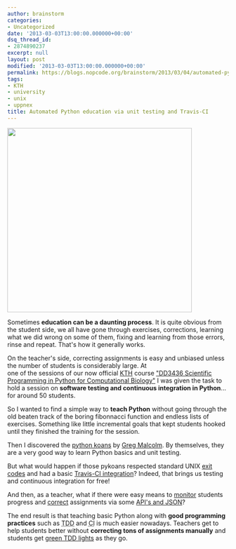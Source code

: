 ```yaml
---
author: brainstorm
categories:
- Uncategorized
date: '2013-03-03T13:00:00.000000+00:00'
dsq_thread_id:
- 2874890237
excerpt: null
layout: post
modified: '2013-03-03T13:00:00.000000+00:00'
permalink: https://blogs.nopcode.org/brainstorm/2013/03/04/automated-python-education-via-unit-testing-and-travis-ci/
tags:
- KTH
- university
- unix
- uppnex
title: Automated Python education via unit testing and Travis-CI
---
```


[<img src="https://secure.gravatar.com/avatar/fa4bdc52c6751783a1bf9f7c084acea3?s=420&d=https://a248.e.akamai.net/assets.github.com%2Fimages%2Fgravatars%2Fgravatar-org-420.png" width="420" height="420" class />][1]

Sometimes **education can be a daunting process**. It is quite obvious from the student side, we all have gone through exercises, corrections, learning what we did wrong on some of them, fixing and learning from those errors, rinse and repeat. That's how it generally works.

On the teacher's side, correcting assignments is easy and unbiased unless the number of students is considerably large. At  
one of the sessions of our now official <a href="https://www.kth.se/" title="Kungliga Tekniska Högskolan" target="_blank">KTH</a> course <a href="http://www.kth.se/student/kurser/kurs/DD3436?l=en" title="Scientific Programming in Python for Computational Biology" target="_blank">"DD3436 Scientific Programming in Python for Computational Biology"</a> I was given the task to hold a session on **software testing and continuous integration in Python**... for around 50 students.

<!--more-->

So I wanted to find a simple way to **teach Python** without going through the old beaten track of the boring fibonnacci function and endless lists of exercises. Something like little incremental goals that kept students hooked until they finished the training for the session.

Then I discovered the [python koans][2] by [Greg Malcolm][3]. By themselves, they are a very good way to learn Python basics and unit testing.

But what would happen if those pykoans respected standard UNIX [exit codes][4] and had a basic [Travis-CI integration][5]? Indeed, that brings us testing and continuous integration for free!

And then, as a teacher, what if there were easy means to [monitor][6] students progress and [correct][7] assignments via some [API's and JSON][8]?

The end result is that teaching basic Python along with **good programming practices** such as <acronym title="Test Driven Development">TDD</acronym> and <acronym title="Continuous Integration">CI</acronym> is much easier nowadays. Teachers get to help students better without **correcting tons of assignments manually** and students get [green TDD lights][9] as they go.

 [1]: https://github.com/pythonkurs
 [2]: https://github.com/brainstorm/python_koans "python koans"
 [3]: https://github.com/gregmalcolm
 [4]: https://github.com/gregmalcolm/python_koans/pull/40
 [5]: https://github.com/gregmalcolm/python_koans/pull/41
 [6]: https://github.com/brainstorm/pytravis/blob/master/eval_pykoans.py
 [7]: https://github.com/brainstorm/pytravis/blob/master/koans_completed.py
 [8]: https://api.travis-ci.org/docs/
 [9]: https://travis-ci.org/hugerth/python_koans